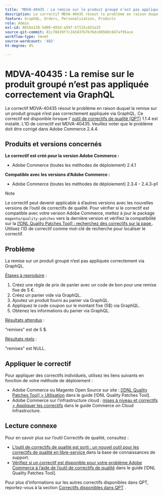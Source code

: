 ```yaml
---
title: 'MDVA-40435 : La remise sur le produit groupé n’est pas appliquée correctement via GraphQL'
description: Le correctif MDVA-40435 résout le problème en raison duquel la remise sur un produit groupé n’est pas correctement appliquée via GraphQL. Ce correctif est disponible lorsque l’[outil de correctifs de qualité (QPT)](https://experienceleague.adobe.com/en/docs/commerce-knowledge-base/kb/announcements/commerce-announcements/magento-quality-patches-released-new-tool-to-self-serve-quality-patches) 1.1.4 est installé. L’ID de correctif est MDVA-40435. Veuillez noter que le problème doit être corrigé dans Adobe Commerce 2.4.4.
feature: GraphQL, Orders, Personalization, Products
role: Admin
exl-id: 001be138-5d09-455d-a597-57115cd21a25
source-git-commit: 81c78439f7c243437b7b76dc80560c847af95ace
workflow-type: tm+mt
source-wordcount: '402'
ht-degree: 0%

---
```


# MDVA-40435 : La remise sur le produit groupé n’est pas appliquée correctement via GraphQL

Le correctif MDVA-40435 résout le problème en raison duquel la remise sur un produit groupé n’est pas correctement appliquée via GraphQL. Ce correctif est disponible lorsque l’ [outil de correctifs de qualité (QPT)](https://experienceleague.adobe.com/en/docs/commerce-knowledge-base/kb/announcements/commerce-announcements/magento-quality-patches-released-new-tool-to-self-serve-quality-patches) 1.1.4 est installé. L’ID de correctif est MDVA-40435. Veuillez noter que le problème doit être corrigé dans Adobe Commerce 2.4.4.

## Produits et versions concernés

**Le correctif est créé pour la version Adobe Commerce :**

* Adobe Commerce (toutes les méthodes de déploiement) 2.4.1

**Compatible avec les versions d’Adobe Commerce :**

* Adobe Commerce (toutes les méthodes de déploiement) 2.3.4 - 2.4.3-p1

>[!NOTE]
>
>Le correctif peut devenir applicable à d’autres versions avec les nouvelles versions de l’outil de correctifs de qualité. Pour vérifier si le correctif est compatible avec votre version Adobe Commerce, mettez à jour le package `magento/quality-patches` vers la dernière version et vérifiez la compatibilité sur la [[!DNL Quality Patches Tool] : recherchez des correctifs sur la page ](https://experienceleague.adobe.com/en/docs/commerce-knowledge-base/kb/announcements/commerce-announcements/magento-quality-patches-released-new-tool-to-self-serve-quality-patches). Utilisez l’ID de correctif comme mot-clé de recherche pour localiser le correctif.

## Problème

La remise sur un produit groupé n’est pas appliquée correctement via GraphQL.

<u>Étapes à reproduire</u> :

1. Créez une règle de prix de panier avec un code de bon pour une remise fixe de 5 €.
1. Créez un panier vide via GraphQL.
1. Ajoutez un produit fourni au panier via GraphQL.
1. Appliquez le code coupon sur le montant fixe (5$) via GraphQL.
1. Obtenez les informations du panier via GraphQL.

<u>Résultats attendus</u> :

&quot;remises&quot; est de 5 $.

<u>Résultats réels</u> :

&quot;remises&quot; est NULL.

## Appliquer le correctif

Pour appliquer des correctifs individuels, utilisez les liens suivants en fonction de votre méthode de déploiement :

* Adobe Commerce ou Magento Open Source sur site : [[!DNL Quality Patches Tool] > Utilisation](/help/tools/quality-patches-tool/usage.md) dans le guide [!DNL Quality Patches Tool].
* Adobe Commerce sur l’infrastructure cloud : [mises à niveau et correctifs > Appliquer les correctifs](https://experienceleague.adobe.com/docs/commerce-cloud-service/user-guide/develop/upgrade/apply-patches.html) dans le guide Commerce on Cloud Infrastructure.

## Lecture connexe

Pour en savoir plus sur l’outil Correctifs de qualité, consultez :

* [ L’outil de correctifs de qualité est sorti : un nouvel outil pour les correctifs de qualité en libre-service ](https://experienceleague.adobe.com/en/docs/commerce-knowledge-base/kb/announcements/commerce-announcements/magento-quality-patches-released-new-tool-to-self-serve-quality-patches) dans la base de connaissances de support.
* [Vérifiez si un correctif est disponible pour votre problème Adobe Commerce à l’aide de l’outil de correctifs de qualité](/help/tools/quality-patches-tool/patches-available-in-qpt/check-patch-for-magento-issue-with-magento-quality-patches.md) dans le guide [!DNL Quality Patches Tool].

Pour plus d’informations sur les autres correctifs disponibles dans QPT, reportez-vous à la section [Correctifs disponibles dans QPT](https://support.magento.com/hc/en-us/sections/360010506631-Patches-available-in-MQP-tool-) .
